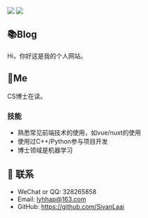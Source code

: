![](https://github-readme-stats.vercel.app/api?username=SivanLaai&count_private=true&show_icons=true&icon_color=0366d6&text_color=24292e&bg_color=ffffff&hide_title=true)
![](https://github-readme-stats.vercel.app/api/top-langs/?username=SivanLaai&layout=compact)

## 📚Blog
Hi，你好这是我的个人网站。

## 🐼Me
CS博士在读。


### 技能
* 熟悉常见前端技术的使用，如vue/nuxt的使用
* 使用过C++/Python参与项目开发
* 博士领域是机器学习


## :email: 联系

- WeChat or QQ: <a :href="tencent://message/?uin=328265858&Site=&Menu=yes" class='qq'>328265858</a>
- Email:  <a href="mailto:lyhhap@163.com">lyhhap@163.com</a>
- GitHub: <https://github.com/SivanLaai>
